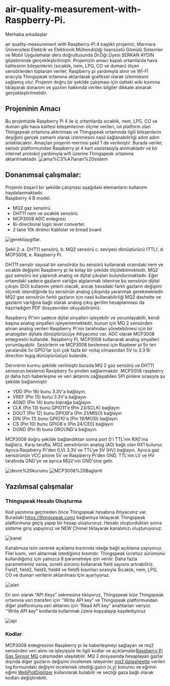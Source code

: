 # air-quality-measurement-with-Raspberry-Pi.
Merhaba arkadaşlar

air quality-measurement with Raspberry-Pi.4 başlıklı projemiz, Marmara Üniversitesi Elektrik ve Elektronik Mühendisliği lisansüstü Gömülü Sistemler ve Mobil Uygulamalar ders doğrultusunda Dr.Öğr.Üyesi SERKAN AYDIN gözetiminde gerçekleştirilmiştir. Projemizin amacı kapalı ortamlarda hava kalitesinin bileşenlerini (sıcaklık, nem, LPG, CO ve duman) ölçen sensörlerden toplanan veriler, Raspberry pi yardımıyla alınır ve Wİ-Fİ aracıyla  Thingspeak ortamına aktarılarak grafiksel olarak izlenmesini sağlamış olur. Projenin doğru bir şekilde çalışması için üstteki wiki kısmına tıklayarak donanım ve yazılım hakkında verilen bilgiler dikkate alınarak gerçekleştirilmelidir.

## Projeninin Amacı
Bu projemizde Raspberry Pi 4 ile iç ortamlarda sıcaklık, nem, LPG, CO ve duman gibi hava kalitesi bileşenlerinin ölçme verileri, iot platform olan Thingspeak ortamına aktırılması ve Thingspeak ortamında ilgili bileşenlerin deşiğimi gerçek zamanlı olarak izlenmesini nasıl sağlanabilirliği adım adım anlatılacaktır. Amaçlan projenin mermisi şekil 1 de verilmiştir. Burada veriler, sensör platformundan Raspberry pi 4 kart vasistasıyla alınmakladır ve bir internet protokol yardımıyla wifi üzerine Thingspeak ortamına aktarılmaktadır.
![ama%C3%A7lanan%20sistem](https://github.com/rohullah12344/air-quality-measurement-with-Raspberry-Pi/blob/main/ama%C3%A7lanan%20sistem.png)
## Donanımsal çalışmalar:
Projenin başarıl bir şekilde çalışması aşağıdaki elemanların kullanımı haydalanmaktadır.  
Raspberry 4 B model.

* MQ2 gaz sensörü.
* DHT11 nem ve sıcaklık sensörü.
* MCP3008 ADC entegresi.
* Bi-directional logic level converter.
* 2 tane 10k direnci Kablolar ve bread board 

![gerekliaygitlar](https://github.com/rohullah12344/air-quality-measurement-with-Raspberry-Pi/blob/main/gerekliaygitlar.png).

Şekil 2: a. DHT11 sensörü, b. MQ2 sensörü c. seviyesi dönüştürücü (TTL), d. MCP3008, e. Raspberry Pi.

DHT11 sensör sayısal bir sensördür bu sensörü kullanarak oramdaki nem ve sıcaklık değişimi Raspberry pi ile kolay bir şekilde ölçülebilmektedir. MQ2 gaz sensörü ise yapsındı analog ve dijital çıkışları bulundurmaktadır. Eğer ortamdaki sadece gazların varlığın algılanmak istenirse bu sensörün dijital çıkışnı (DO) kullanımı yeterli olacak, ancak havadaki farklı gazların değişimi ölçmek istendiğinde bu sensörün analog çıkışında yaranmak gerekmektedir. MQ2 gaz sensörün farklı gazların için nasıl kullanabilirliği MQ2 dashette ve gazların varlığına bağlı olarak analog çıkış gerilim hesaplanması da hazırladığım PDF dosyasından okuyabilirsiniz.

Raspberry Pi'nin sadece dijital sinyalleri işleyebilir ve yorumlayabilir, kendi başına analog sinyalleri işleyememektedir, bunun için MQ 2 sensörden alınan analog verileri Raspberry Pi'nin tarafından yönetebilmesi için bir analogdan dijitale dönüştürücüye ihtiyacımız var. ADC olarak MCP3008 entegresini kullandık. Raspberry Pi, MCP3008 kullanarak analog sinyalleri yorumlayabilir. Sesörlerin ve MCP3008 beslemesi için Rapbeer pi 5v ten yaralandık 5v GPIO'lar için çok fazla bir voltaj olmasından 5V to 3.3 Bi direction logig dünüştürüsüyü kulandık.

Dervrenin kurmu şekilde verilmiştir.burada MQ 2 gaz sensörü ve DHT11 sensorun beslemsi Rasipbery 5v pinden sağlanmakdır .MCP2008 raspberry pi daha hızlı haberleşme ve veri aktarımı sağlayabilen SPI pinlere sırasıyla şu şekilde bağlanmıştır

* VDD (Pin 16) bunu 3.3V'a bağlayın,
* VREF (Pin 15) bunu 3.3V'a bağlayın
* AGND (Pin 14) bunu toprağa bağlayın
* CLK (Pin 13) bunu GPIO11'e (Pin 23/SCLK) bağlayın
* DOUT (Pin 12) bunu GPIO9'a (Pin 21/MISO) bağlayın
* DIN (Pin 11) bunu GPIO10'a (Pin 19/MOSI) bağlayın
* CS (Pin 10) bunu GPIO8'e (Pin 24/CE0) bağlayın
* DGND (Pin 9) bunu GROUND'a bağlayın.
    
 MCP3008 doğru şekilde bağlandıktan sonra port 0'ı TTL'nin RX0'ına bağlarız. Karşı tarafta, MQ2 sensörünün analog (A0) bağlı olan RX1 bulunur. Ayrıca Raspberry Pi'den (LV) 3.3V ve TTL'ye 5V (HV) bağlayın. Ayrıca gaz sensörünün VCC pinine 5V ve Raspberry Pi'den GND, TTL'nin LV ve HV tarafında GND'ye ve ayrıca MQ2'nin GND'sine gelir.
 
 ![devre%20kurumu](https://github.com/rohullah12344/air-quality-measurement-with-Raspberry-Pi/blob/main/devre%20kurumu.png) ![MCP3008%20Baglanti](https://github.com/rohullah12344/air-quality-measurement-with-Raspberry-Pi/blob/main/MCP3008%20Baglanti.png)
 
 ## Yazılımsal çalışmalar
 ### Thingspeak Hesabı Oluşturma
 
 Kod yazımına geçmeden önce Thingspeak hesabına ihtiyacımız var. Buradaki https://thingspeak.com/ bağlantıya tıklayarak Thingspeak platformuna geçiş yapıp bir hesap oluştururuz. Hesabı oluşturduktan sonra sisteme giriş yapıyoruz ve NEW Chnnel tıklayarak kanalımızı oluşturuyoruz.
 
![kanal](https://github.com/rohullah12344/air-quality-measurement-with-Raspberry-Pi/blob/main/kanal.png)
    
Kanalımıza isim vererek açıklama kısmında isteğe bağlı açıklama yapıyoruz. Filel kısmı, veri aktarmak istediğimiz kısımdır. Thingspeak ücretsiz sürümünü kullandığımız için yalnızca 8 parametreye izin verilir. Daha fazla parametremiz varsa, ücretli sürümü kullanarak field sayısını artırabiliriz. Field1, field2, field3, field4 ve field5 kısımları sırasıyla Sıcaklık, nem, LPG, CO ve duman verilerin aktarılması için ayarlıyoruz.

![alan](https://github.com/rohullah12344/air-quality-measurement-with-Raspberry-Pi/blob/main/alan.png)

En son olarak “API Keys” sekmesine tıklıyoruz, Thingspeak bize Thingspeak ortamına veri transferi için ‘'Write API key” ve Thingspeak platformundan diğer platformuna veri aktarımı için “Read API key” anahtarları veriyor. ''Write API key” kodlarda kullanmak üzere kopyalayıp kaydediyoruz

![api](https://github.com/rohullah12344/air-quality-measurement-with-Raspberry-Pi/blob/main/api.png)

 ### Kodlar
 MCP3008 entegresinin Raspberry pi ile haberleşmeyi sağlayan ve mq2 sensörden veri alımı ve işleyişiyle ile ilgili kodlar ve açıklamalar[Raspberry Pi Gas Sensor MQ](https://github.com/tutRPi/Raspberry-Pi-Gas-Sensor-MQ) çalışmadan ulaşılabilir. MQ 2 dosyasında hesaplayan gazlar dışında diğer gazların değişimi incelemek isteyenler [mq2 datasheette](https://www.google.com/searchq=mq2+datasheet+pdf&oq=mq2+da&aqs=chrome.2.69i57j69i59j0i22i30l3j69i60l3.9463j0j7&sourceid=chrome&ie=UTF-8) verilen log formundaki değişmi incelemek istediği gazın (x,y) konumu ve eğrinin eğimi [WebPlotDigitizer](https://automeris.io/WebPlotDigitizer/) kullanılarak bulabilir ve seçtiği gaza bağlı olarak kodları değiştirebilir.
 
